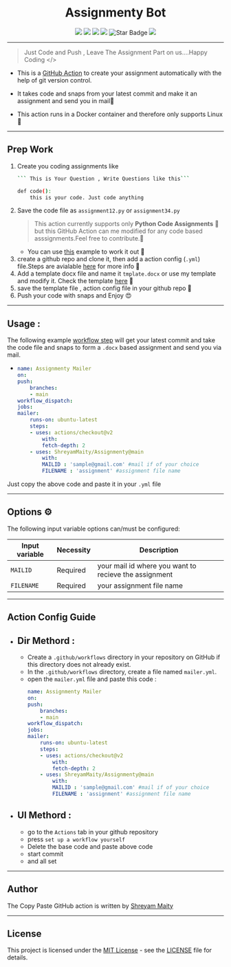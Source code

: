 <h1 align="center">Assignmenty Bot</h1>  

</p>

<p align="center">
   <img src="https://img.shields.io/badge/language-python-blue?style"/>
   <img src="https://img.shields.io/github/license/ShreyamMaity/Assignmenty"/>
   <img src="https://img.shields.io/github/stars/ShreyamMaity/Assignmenty"/>
   <img src="https://img.shields.io/github/forks/ShreyamMaity/Assignmenty"/>
   <img src="https://img.shields.io/static/v1?label=%F0%9F%8C%9F&message=If%20Useful&style=style=flat&color=BC4E99" alt="Star Badge"/>
   <img src=https://visitor-badge.glitch.me/badge?page_id=ShreyamMaity.Assignmenty"/>
</p>

----

> Just Code and Push , Leave The Assignment Part on us....Happy Coding </>
  


- This is a [GitHub Action](https://developer.github.com/actions/) to create your assignment automatically with the help of git version control.

- It takes code and snaps from your latest commit and make it an assignment and send you in mail📧

- This action runs in a Docker container and therefore only supports Linux🐧
-----
## Prep Work

1. Create you coding assignments like       
    ```bash
    ``` This is Your Question , Write Questions like this```

    def code():
        this is your code. Just code anything

    ```
2. Save the code file as `assignment12.py` or `assignment34.py`
   > This action currently supports only  **Python Code Assignments** 🐍<br/>
   > but this GitHub Action can me modified for any code based asssignments.Feel free to contribute.🤗
   - You can use [this](#usage) example to work it out 🧐
3. create a github repo and clone it, then add a action config (`.yml`) file.Steps are avialable [here](#action-config-guide) for more info 🤔
4. Add a template docx file and name it `tmplate.docx` or use my template and modify it. Check the template [here](./content/template.docx) 📑
5. save the template file , action config file in your github repo 🐙
6. Push your code with snaps and Enjoy 😍

  
-----

## Usage :

The following example [workflow step](https://help.github.com/en/actions/configuring-and-managing-workflows/configuring-a-workflow) will get your latest commit and take the code file and snaps to form a `.docx` based assignment and send you via mail. 

-   ```yml
    name: Assignmenty Mailer
    on: 
    push:
        branches:
        - main
    workflow_dispatch:
    jobs:
    mailer:
        runs-on: ubuntu-latest
        steps:
        - uses: actions/checkout@v2
            with:
            fetch-depth: 2
        - uses: ShreyamMaity/Assignmenty@main 
            with:
            MAILID : 'sample@gmail.com' #mail if of your choice
            FILENAME : 'assignment' #assignment file name
    ```
Just copy the above code and paste it in your `.yml` file

----
  

## Options ⚙️

The following input variable options can/must be configured:

|Input variable|Necessity|Description|
|--------------------|--------|-----------|
|`MAILID`|Required|your mail id where you want to recieve the assignment|
|`FILENAME`|Required|your assignment file name|

----
## Action Config Guide

- ## Dir Methord :
    - Create a `.github/workflows` directory in your repository on GitHub if this directory does not already exist.
    - In the `.github/workflows` directory, create a file named `mailer.yml`.
    - open the `mailer.yml` file and paste this code :
        ```yml
        name: Assignmenty Mailer
        on: 
        push:
            branches:
            - main
        workflow_dispatch:
        jobs:
        mailer:
            runs-on: ubuntu-latest
            steps:
            - uses: actions/checkout@v2
                with:
                fetch-depth: 2
            - uses: ShreyamMaity/Assignmenty@main 
                with:
                MAILID : 'sample@gmail.com' #mail if of your choice
                FILENAME : 'assignment' #assignment file name
        ```
- ## UI Methord :
    - go to the `Actions` tab in your github repository
    - press `set up a workflow yourself` 
    - Delete the base code and paste above code
    - start commit 
    - and all set
-----
## Author

The Copy Paste GitHub action is written by [Shreyam Maity](https://github.com/ShreyamMaity)

-----

## License

This project is licensed under the [MIT License](https://opensource.org/licenses/MIT) - see the [LICENSE](LICENSE) file for details.

